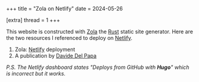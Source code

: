 +++
title = "Zola on Netlify"
date = 2024-05-26

[extra]
thread = 1
+++

This website is constructed with [Zola](https://www.getzola.org/) the [Rust](https://www.rust-lang.org/) static site generator. Here are the two resources I referenced to deploy on [Netlify](https://www.netlify.com/).

1. Zola: [Netlify](https://www.getzola.org/documentation/deployment/netlify/) deployment
2. A publication by [Davide Del Papa](https://dev.to/davidedelpapa/zola-tutorial-how-to-use-zola-the-rust-based-static-site-generator-for-your-next-small-project-and-deploy-it-on-netlify-375n)

_P.S. The Netlify dashboard states "Deploys from GitHub with **Hugo**" which is incorrect but it works._
